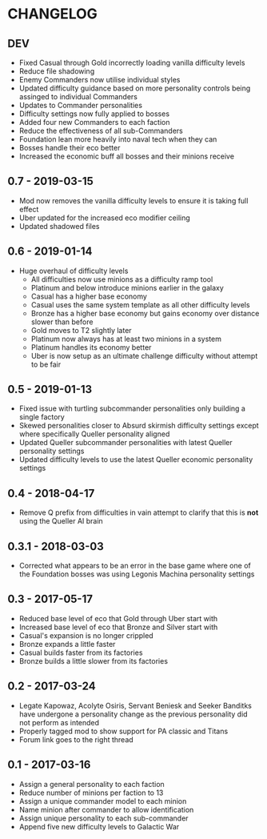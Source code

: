 # CHANGELOG

## DEV

 - Fixed Casual through Gold incorrectly loading vanilla difficulty levels
 - Reduce file shadowing
 - Enemy Commanders now utilise individual styles
 - Updated difficulty guidance based on more personality controls being assinged to individual Commanders
 - Updates to Commander personalities
 - Difficulty settings now fully applied to bosses
 - Added four new Commanders to each faction
 - Reduce the effectiveness of all sub-Commanders
 - Foundation lean more heavily into naval tech when they can
 - Bosses handle their eco better
 - Increased the economic buff all bosses and their minions receive

## 0.7 - 2019-03-15

 - Mod now removes the vanilla difficulty levels to ensure it is taking full effect
 - Uber updated for the increased eco modifier ceiling
 - Updated shadowed files

## 0.6 - 2019-01-14

 - Huge overhaul of difficulty levels
   - All difficulties now use minions as a difficulty ramp tool
   - Platinum and below introduce minions earlier in the galaxy
   - Casual has a higher base economy
   - Casual uses the same system template as all other difficulty levels
   - Bronze has a higher base economy but gains economy over distance slower than before
   - Gold moves to T2 slightly later
   - Platinum now always has at least two minions in a system
   - Platinum handles its economy better
   - Uber is now setup as an ultimate challenge difficulty without attempt to be fair

## 0.5 - 2019-01-13

 - Fixed issue with turtling subcommander personalities only building a single factory
 - Skewed personalities closer to Absurd skirmish difficulty settings except where specifically Queller personality aligned
 - Updated Queller subcommander personalities with latest Queller personality settings
 - Updated difficulty levels to use the latest Queller economic personality settings

## 0.4 - 2018-04-17

 - Remove Q prefix from difficulties in vain attempt to clarify that this is **not** using the Queller AI brain

## 0.3.1 - 2018-03-03

 - Corrected what appears to be an error in the base game where one of the Foundation bosses was using Legonis Machina personality settings

## 0.3 - 2017-05-17

 - Reduced base level of eco that Gold through Uber start with
 - Increased base level of eco that Bronze and Silver start with
 - Casual's expansion is no longer crippled
 - Bronze expands a little faster
 - Casual builds faster from its factories
 - Bronze builds a little slower from its factories

## 0.2 - 2017-03-24

 - Legate Kapowaz, Acolyte Osiris, Servant Beniesk and Seeker Banditks have undergone a personality change as the previous personality did not perform as intended
 - Properly tagged mod to show support for PA classic and Titans
 - Forum link goes to the right thread

## 0.1 - 2017-03-16

 - Assign a general personality to each faction
 - Reduce number of minions per faction to 13
 - Assign a unique commander model to each minion
 - Name minion after commander to allow identification
 - Assign unique personality to each sub-commander
 - Append five new difficulty levels to Galactic War